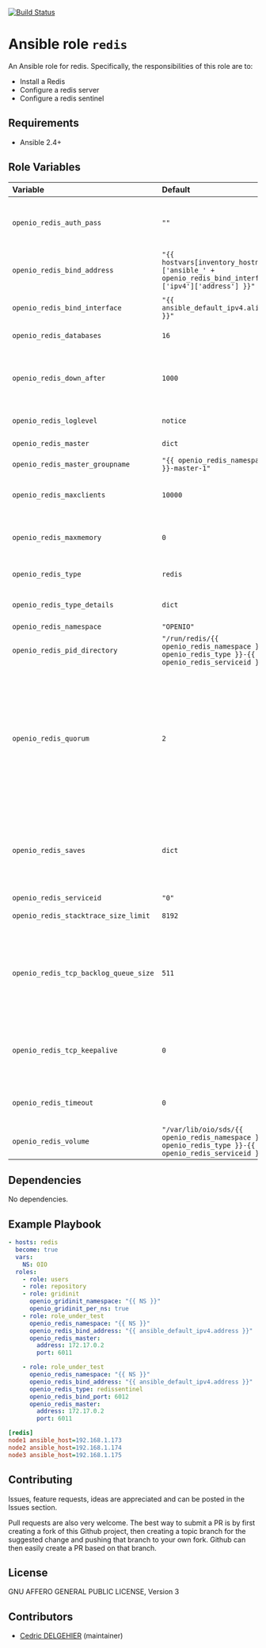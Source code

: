[![Build Status](https://travis-ci.org/open-io/ansible-role-openio-redis.svg?branch=master)](https://travis-ci.org/open-io/ansible-role-openio-redis)
# Ansible role `redis`

An Ansible role for redis. Specifically, the responsibilities of this role are to:

- Install a Redis
- Configure a redis server
- Configure a redis sentinel

## Requirements

- Ansible 2.4+

## Role Variables


| Variable   | Default | Comments (type)  |
| :---       | :---    | :---             |
| `openio_redis_auth_pass` | `""` | Set the password to use to authenticate with the master and slaves |
| `openio_redis_bind_address` | `"{{ hostvars[inventory_hostname]['ansible_' + openio_redis_bind_interface]['ipv4']['address'] }}"` | The address that this redis instance will run on |
| `openio_redis_bind_interface` | `"{{ ansible_default_ipv4.alias }}"` | The interface that this redis instance will run on |
| `openio_redis_databases` | `16` | Set the number of databases |
| `openio_redis_down_after` | `1000` | Number of milliseconds the master (or any attached slave or sentinel) should be unreachable |
| `openio_redis_loglevel` | `notice` | Specify the server verbosity level |
| `openio_redis_master` | `dict` | IP `address` and `port` of master |
| `openio_redis_master_groupname` | `"{{ openio_redis_namespace }}-master-1"` | Set of instances |
| `openio_redis_maxclients` | `10000` | Set the max number of connected clients at the same time |
| `openio_redis_maxmemory` | `0` | Set a memory usage limit to the specified amount of bytes |
| `openio_redis_type` | `redis` | The redis mode : `redis` or `redissentinel` |
| `openio_redis_type_details` | `dict` | Dict of `port` and `service_name` for a `openio_redis_type` |
| `openio_redis_namespace` | `"OPENIO"` | Namespace |
| `openio_redis_pid_directory` | `"/run/redis/{{ openio_redis_namespace }}/{{ openio_redis_type }}-{{ openio_redis_serviceid }}"` | Folder for pid file |
| `openio_redis_quorum` | `2` | The quorum is the number of `sentinel` that need to agree about the fact the master is not reachable, in order for really mark the slave as failing, and eventually start a fail over procedure if possible |
| `openio_redis_saves` | `dict` | Will save the DB if both the given number of seconds and the given number of write operations against the DB occurred |
| `openio_redis_serviceid` | `"0"` | ID in gridinit |
| `openio_redis_stacktrace_size_limit` | `8192` | Stacktrace maximum size |
| `openio_redis_tcp_backlog_queue_size` | `511` | In high requests-per-second environments you need an high backlog in order to avoid slow clients connections issues |
| `openio_redis_tcp_keepalive` | `0` | The specified value (in seconds) is the period used to send ACKs to clients |
| `openio_redis_timeout` | `0` | Close the connection after a client is idle for N seconds |
| `openio_redis_volume` | `"/var/lib/oio/sds/{{ openio_redis_namespace }}/{{ openio_redis_type }}-{{ openio_redis_serviceid }}"` | The DB will be written inside this directory |

## Dependencies

No dependencies.

## Example Playbook

```yaml
- hosts: redis
  become: true
  vars:
    NS: OIO
  roles:
    - role: users
    - role: repository
    - role: gridinit
      openio_gridinit_namespace: "{{ NS }}"
      openio_gridinit_per_ns: true
    - role: role_under_test
      openio_redis_namespace: "{{ NS }}"
      openio_redis_bind_address: "{{ ansible_default_ipv4.address }}"
      openio_redis_master:
        address: 172.17.0.2
        port: 6011

    - role: role_under_test
      openio_redis_namespace: "{{ NS }}"
      openio_redis_bind_address: "{{ ansible_default_ipv4.address }}"
      openio_redis_type: redissentinel
      openio_redis_bind_port: 6012
      openio_redis_master:
        address: 172.17.0.2
        port: 6011
```


```ini
[redis]
node1 ansible_host=192.168.1.173
node2 ansible_host=192.168.1.174
node3 ansible_host=192.168.1.175
```

## Contributing

Issues, feature requests, ideas are appreciated and can be posted in the Issues section.

Pull requests are also very welcome.
The best way to submit a PR is by first creating a fork of this Github project, then creating a topic branch for the suggested change and pushing that branch to your own fork.
Github can then easily create a PR based on that branch.

## License

GNU AFFERO GENERAL PUBLIC LICENSE, Version 3

## Contributors

- [Cedric DELGEHIER](https://github.com/cdelgehier) (maintainer)
